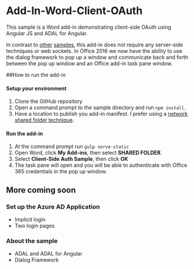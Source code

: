 # Add-In-Word-Client-OAuth

This sample is a Word add-in demonstrating client-side OAuth using Angular JS and ADAL for Angular. 

In contrast to [other](https://github.com/OfficeDev/Office-Add-in-Nodejs-ServerAuth) [samples](https://github.com/dougperkes/Office-Add-in-AspNetMvc-ServerAuth), this add-in does not require any server-side techniques or web sockets. In Office 2016 we now have the ability to use the dialog framework to pop up a window and communicate back and forth between the pop up window and an Office add-in task pane window.


##How to run the add-in

#### Setup your environment

1. Clone the GitHub repository
2. Open a command prompt to the sample directory and run `npm install`.
3. Have a location to publish you add-in manifest. I prefer using a [network shared folder technique](https://dev.office.com/docs/add-ins/publish/create-a-network-shared-folder-catalog-for-task-pane-and-content-add-ins).

#### Run the add-in 
  
1. At the command prompt run `gulp serve-static`
2. Open Word, click **My Add-ins**, then select **SHARED FOLDER**. 
3. Select **Client-Side Auth Sample**, then click **OK**
4. The task pane will open and you will be able to authenticate with Office 365 credentials in the pop up window.

## More coming soon

### Set up the Azure AD Application

* Implicit login
* Two login pages

### About the sample

* ADAL and ADAL for Angular
* Dialog Framework